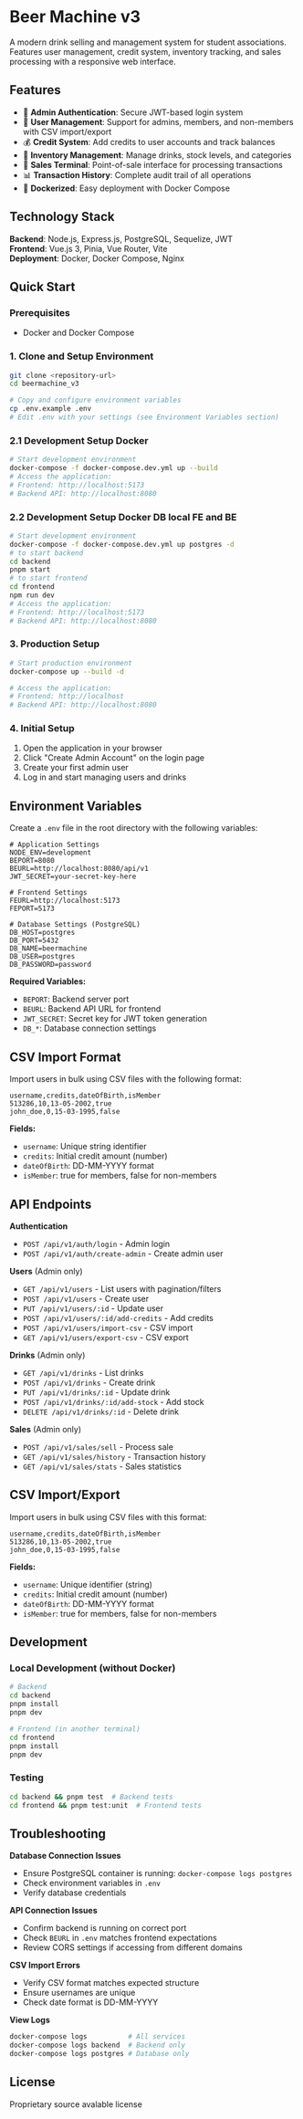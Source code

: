 # Beer Machine v3

A modern drink selling and management system for student associations. Features user management, credit system, inventory tracking, and sales processing with a responsive web interface.

## Features

- 🔐 **Admin Authentication**: Secure JWT-based login system
- 👥 **User Management**: Support for admins, members, and non-members with CSV import/export
- 💰 **Credit System**: Add credits to user accounts and track balances
- 🍻 **Inventory Management**: Manage drinks, stock levels, and categories
- 🛒 **Sales Terminal**: Point-of-sale interface for processing transactions
- 📊 **Transaction History**: Complete audit trail of all operations
- 🐳 **Dockerized**: Easy deployment with Docker Compose

## Technology Stack

**Backend**: Node.js, Express.js, PostgreSQL, Sequelize, JWT  
**Frontend**: Vue.js 3, Pinia, Vue Router, Vite  
**Deployment**: Docker, Docker Compose, Nginx

## Quick Start

### Prerequisites
- Docker and Docker Compose

### 1. Clone and Setup Environment
```bash
git clone <repository-url>
cd beermachine_v3

# Copy and configure environment variables
cp .env.example .env
# Edit .env with your settings (see Environment Variables section)
```

### 2.1 Development Setup Docker
```bash
# Start development environment
docker-compose -f docker-compose.dev.yml up --build
# Access the application:
# Frontend: http://localhost:5173
# Backend API: http://localhost:8080
```

### 2.2 Development Setup Docker DB local FE and BE
```bash
# Start development environment
docker-compose -f docker-compose.dev.yml up postgres -d
# to start backend
cd backend
pnpm start
# to start frontend
cd frontend
npm run dev
# Access the application:
# Frontend: http://localhost:5173
# Backend API: http://localhost:8080
```

### 3. Production Setup
```bash
# Start production environment
docker-compose up --build -d

# Access the application:
# Frontend: http://localhost
# Backend API: http://localhost:8080
```

### 4. Initial Setup
1. Open the application in your browser
2. Click "Create Admin Account" on the login page
3. Create your first admin user
4. Log in and start managing users and drinks

## Environment Variables

Create a `.env` file in the root directory with the following variables:

```env
# Application Settings
NODE_ENV=development
BEPORT=8080
BEURL=http://localhost:8080/api/v1
JWT_SECRET=your-secret-key-here

# Frontend Settings  
FEURL=http://localhost:5173
FEPORT=5173

# Database Settings (PostgreSQL)
DB_HOST=postgres
DB_PORT=5432
DB_NAME=beermachine
DB_USER=postgres
DB_PASSWORD=password
```

**Required Variables:**
- `BEPORT`: Backend server port
- `BEURL`: Backend API URL for frontend
- `JWT_SECRET`: Secret key for JWT token generation
- `DB_*`: Database connection settings

## CSV Import Format

Import users in bulk using CSV files with the following format:

```csv
username,credits,dateOfBirth,isMember
513286,10,13-05-2002,true
john_doe,0,15-03-1995,false
```

**Fields:**
- `username`: Unique string identifier
- `credits`: Initial credit amount (number)
- `dateOfBirth`: DD-MM-YYYY format
- `isMember`: true for members, false for non-members

## API Endpoints

**Authentication**
- `POST /api/v1/auth/login` - Admin login
- `POST /api/v1/auth/create-admin` - Create admin user

**Users** (Admin only)
- `GET /api/v1/users` - List users with pagination/filters
- `POST /api/v1/users` - Create user
- `PUT /api/v1/users/:id` - Update user
- `POST /api/v1/users/:id/add-credits` - Add credits
- `POST /api/v1/users/import-csv` - CSV import
- `GET /api/v1/users/export-csv` - CSV export

**Drinks** (Admin only)
- `GET /api/v1/drinks` - List drinks
- `POST /api/v1/drinks` - Create drink
- `PUT /api/v1/drinks/:id` - Update drink
- `POST /api/v1/drinks/:id/add-stock` - Add stock
- `DELETE /api/v1/drinks/:id` - Delete drink

**Sales** (Admin only)
- `POST /api/v1/sales/sell` - Process sale
- `GET /api/v1/sales/history` - Transaction history
- `GET /api/v1/sales/stats` - Sales statistics

## CSV Import/Export

Import users in bulk using CSV files with this format:

```csv
username,credits,dateOfBirth,isMember
513286,10,13-05-2002,true
john_doe,0,15-03-1995,false
```

**Fields:**
- `username`: Unique identifier (string)
- `credits`: Initial credit amount (number)
- `dateOfBirth`: DD-MM-YYYY format
- `isMember`: true for members, false for non-members

## Development

### Local Development (without Docker)
```bash
# Backend
cd backend
pnpm install
pnpm dev

# Frontend (in another terminal)
cd frontend  
pnpm install
pnpm dev
```

### Testing
```bash
cd backend && pnpm test  # Backend tests
cd frontend && pnpm test:unit  # Frontend tests
```

## Troubleshooting

**Database Connection Issues**
- Ensure PostgreSQL container is running: `docker-compose logs postgres`
- Check environment variables in `.env`
- Verify database credentials

**API Connection Issues**  
- Confirm backend is running on correct port
- Check `BEURL` in `.env` matches frontend expectations
- Review CORS settings if accessing from different domains

**CSV Import Errors**
- Verify CSV format matches expected structure
- Ensure usernames are unique
- Check date format is DD-MM-YYYY

**View Logs**
```bash
docker-compose logs          # All services
docker-compose logs backend  # Backend only
docker-compose logs postgres # Database only
```

## License

Proprietary source avalable license
